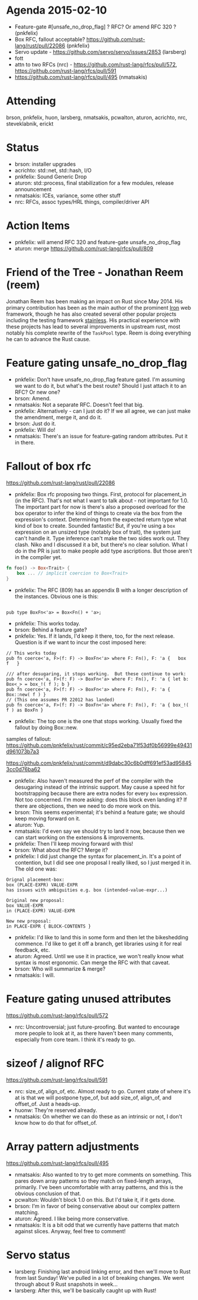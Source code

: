 # Agenda 2015-02-10

* Feature-gate #[unsafe_no_drop_flag] ? RFC? Or amend RFC 320 ? (pnkfelix)
* Box RFC, fallout acceptable?  https://github.com/rust-lang/rust/pull/22086 (pnkfelix)
* Servo update - https://github.com/servo/servo/issues/2853 (larsberg)
* fott
* attn to two RFCs (nrc) - https://github.com/rust-lang/rfcs/pull/572, https://github.com/rust-lang/rfcs/pull/591
*  https://github.com/rust-lang/rfcs/pull/495 (nmatsakis)

# Attending

brson, pnkfelix, huon, larsberg, nmatsakis, pcwalton, aturon, acrichto, nrc, steveklabnik, erickt

# Status

- brson: installer upgrades
- acrichto: std::net, std::hash, I/O
- pnkfelix: Sound Generic Drop
- aturon: std::process, final stabilization for a few modules, release announcement
- nmatsakis: ICEs, variance, some other stuff
- nrc: RFCs, assoc types/HRL things, compiler/driver API

# Action Items

* pnkfelix: will amend RFC 320 and feature-gate unsafe_no_drop_flag
* aturon: merge https://github.com/rust-lang/rfcs/pull/809

# Friend of the Tree - Jonathan Reem (reem)

Jonathan Reem has been making an impact on Rust since May 2014. His
primary contribution has been as the main author of the prominent
[Iron][iron] web framework, though he has also created several other
popular projects including the testing framework [stainless]. His
practical experience with these projects has lead to several
improvements in upstream rust, most notably his complete rewrite of
the `TaskPool` type. Reem is doing everything he can to advance
the Rust cause.

[iron]: https://github.com/iron/iron
[stainless]: https://github.com/reem/stainless

# Feature gating unsafe_no_drop_flag

- pnkfelix: Don't have unsafe_no_drop_flag feature gated. I'm assuming we want to do it, but what's the best route? Should I just attach it to an RFC? Or new one?
- brson: Amend.
- nmatsakis: Not a separate RFC. Doesn't feel that big.
- pnkfelix: Alternatively - can I just do it? If we all agree, we can just make the amendment, merge it, and do it.
- brson: Just do it.
- pnkfelix: Will do!
- nmatsakis: There's an issue for feature-gating random attributes. Put it in there.

# Fallout of box rfc

https://github.com/rust-lang/rust/pull/22086

- pnkfelix: Box rfc proposing two things. First, protocol for placement_in (in the RFC). That's not what I want to talk about - not important for 1.0. The important part for now is there's also a proposed overload for the box operator to infer the kind of things to create via the box from the expression's context. Determining from the expected return type what kind of box to create. Sounded fantastic! But, if you're using a `box` expression on an unsized type (notably box of trait), the system just can't handle it. Type inference can't make the two sides work out.  They clash. Niko and I discussed it a bit, but there's no clear solution. What I do in the PR is just to make people add type ascriptions. But those aren't in the compiler yet. 

```rust
fn foo() -> Box<Trait> {
    box ... // implicit coercion to Box<Trait>
}
```

- pnkfelix: The RFC (809) has an appendix B with a longer description of the instances.  Obvious one is this:
```

pub type BoxFn<'a> = Box<Fn() + 'a>;

```
- pnkfelix: This works today.
- brson: Behind a feature gate?
- pnkfelix: Yes. If it lands, I'd keep it there, too, for the next release. Question is if we want to incur the cost imposed here:

```
// This works today
pub fn coerce<'a, F>(f: F) -> BoxFn<'a> where F: Fn(), F: 'a {   box  f   }

/// after desugaring, it stops working.  But these continue to work:
pub fn coerce<'a, F>(f: F) -> BoxFn<'a> where F: Fn(), F: 'a { let b: Box<_> = box_!( f ); b }
pub fn coerce<'a, F>(f: F) -> BoxFn<'a> where F: Fn(), F: 'a { Box::new( f ) }
// (This one assumes PR 22012 has landed)
pub fn coerce<'a, F>(f: F) -> BoxFn<'a> where F: Fn(), F: 'a { box_!( f ) as BoxFn }
```

- pnkfelix: The top one is the one that stops working. Usually fixed the fallout by doing Box::new.

samples of fallout:
https://github.com/pnkfelix/rust/commit/c95ed2eba71f53df0b56999e49431d961073b7a3

https://github.com/pnkfelix/rust/commit/d9dabc30c6b0dff691ef53ad958453cc0d76ba62

- pnkfelix: Also haven't measured the perf of the compiler with the desugaring instead of the intrinsic support. May cause a speed hit for bootstrapping because there are extra nodes for every `box` expression. Not too concerned. I'm more asking: does this block even landing it?  If there are objections, then we need to do more work on this.
- brson: This seems experimental; it's behind a feature gate; we should keep moving forward on it.
- aturon: Yup.
- nmatsakis: I'd even say we should try to land it now, because then we can start working on the extensions & improvements.
- pnkfelix: Then I'll keep moving forward with this!
- brson: What about the RFC? Merge it?
- pnkfelix: I did just change the syntax for placement_in. It's a point of contention, but I did see one proposal I really liked, so I just merged it in. The old one was:

```
Orignal placement-box:
box (PLACE-EXPR) VALUE-EXPR
has issues with ambiguities e.g. box (intended-value-expr...)

Original new proposal:
box VALUE-EXPR
in (PLACE-EXPR) VALUE-EXPR

New new proposal:
in PLACE-EXPR { BLOCK-CONTENTS }
```

- pnkfelix: I'd like to land this in some form and then let the bikeshedding commence. I'd like to get it off a branch, get libraries using it for real feedback, etc.
- aturon: Agreed. Until we use it in practice, we won't really know what syntax is most ergonomic. Can merge the RFC with that caveat.
- brson: Who will summarize & merge?
- nmatsakis: I will.

# Feature gating unused attributes

https://github.com/rust-lang/rfcs/pull/572

- nrc: Uncontroversial; just future-proofing. But wanted to encourage more people to look at it, as there haven't been many comments, especially from core team. I think it's ready to go.

# sizeof / alignof RFC

https://github.com/rust-lang/rfcs/pull/591

- nrc: size_of, align_of, etc. Almost ready to go. Current state of where it's at is that we will postpone type_of, but add size_of, align_of, and offset_of. Just a heads-up.
- huonw: They're reserved already.
- nmatsakis: On whether we can do these as an intrinsic or not, I don't know how to do that for offset_of. 

# Array pattern adjustments

https://github.com/rust-lang/rfcs/pull/495

- nmatsakis: Also wanted to try to get more comments on something. This pares down array patterns so they match on fixed-length arrays, primarily. I've been uncomfortable with array patterns, and this is the obvious conclusion of that.
- pcwalton: Wouldn't block 1.0 on this. But I'd take it, if it gets done.
- brson: I'm in favor of being conservative about our complex pattern matching.
- aturon: Agreed. I like being more conservative.
- nmatsakis: It is a bit odd that we currently have patterns that match against slices. Anyway, feel free to comment!

# Servo status

- larsberg: Finishing last android linking error, and then we'll move to Rust from last Sunday! We've pulled in a lot of breaking changes. We went through about 9 Rust snapshots in week...
- larsberg: After this, we'll be basically caught up with Rust!



